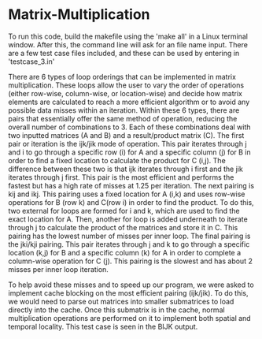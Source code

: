 # Matrix-Multiplication

To run this code, build the makefile using the 'make all' in a Linux terminal window. After this, the command line will ask for an file name input. There are a few test case files included, and these can be used by entering in 'testcase_3.in' 

There are 6 types of loop orderings that can be implemented in matrix multiplication. These loops allow the user to vary the order of operations (either row-wise, column-wise, or location-wise) and decide how matrix elements are calculated to reach a more efficient algorithm or to avoid any possible data misses within an iteration. Within these 6 types, there are pairs that essentially offer the same method of operation, reducing the overall number of combinations to 3. Each of these combinations deal with two inputted matrices (A and B) and a result/product matrix (C). The first pair or iteration is the ijk/jik mode of operation. This pair iterates through j and i to go through a specific row (i) for A and a specific column (j) for B in order to find a fixed location to calculate the product for C (i,j). The difference between these two is that ijk iterates through i first and the jik iterates through j first. This pair is the most efficient and performs the fastest but has a high rate of misses at 1.25 per iteration. The next pairing is kij and ikj. This pairing uses a fixed location for A (i,k) and uses row-wise operations for B (row k) and C(row i) in order to find the product. To do this, two external for loops are formed for i and k, which are used to find the exact location for A. Then, another for loop is added underneath to iterate through j to calculate the product of the matrices and store it in C. This pairing has the lowest number of misses per inner loop. The final pairing is the jki/kji pairing. This pair iterates through j and k to go through a specific location (k,j) for B and a specific column (k) for A in order to complete a column-wise operation for C (j). This pairing is the slowest and has about 2 misses per inner loop iteration.

To help avoid these misses and to speed up our program, we were asked to implement cache blocking on the most efficient pairing (ijk/jik). To do this, we would need to parse out matrices into smaller submatrices to load directly into the cache. Once this submatrix is in the cache, normal multiplication operations are performed on it to implement both spatial and temporal locality. This test case is seen in the BIJK output.
